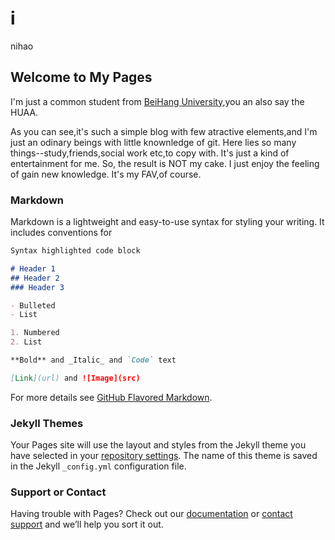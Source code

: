 # i
nihao
## Welcome to My Pages

I'm just a common student from [BeiHang University](https://www.buaa.edu.cn/),you an also say the HUAA.

As you can see,it's such a simple blog with few atractive elements,and I'm just an odinary beings with little knownledge of git. Here lies so many things--study,friends,social work etc,to copy with. It's just a kind of entertainment for me. So, the result is NOT my cake. I just enjoy the feeling of gain new knowledge. It's my FAV,of course.

### Markdown

Markdown is a lightweight and easy-to-use syntax for styling your writing. It includes conventions for

```markdown
Syntax highlighted code block

# Header 1
## Header 2
### Header 3

- Bulleted
- List

1. Numbered
2. List

**Bold** and _Italic_ and `Code` text

[Link](url) and ![Image](src)
```

For more details see [GitHub Flavored Markdown](https://guides.github.com/features/mastering-markdown/).

### Jekyll Themes

Your Pages site will use the layout and styles from the Jekyll theme you have selected in your [repository settings](https://github.com/LLG-BUAA/blog/settings/pages). The name of this theme is saved in the Jekyll `_config.yml` configuration file.

### Support or Contact

Having trouble with Pages? Check out our [documentation](https://docs.github.com/categories/github-pages-basics/) or [contact support](https://support.github.com/contact) and we’ll help you sort it out.